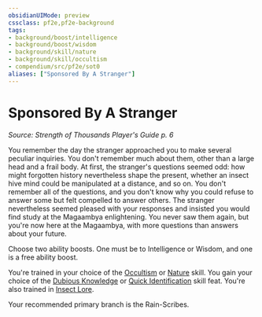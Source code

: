 ```yaml
---
obsidianUIMode: preview
cssclass: pf2e,pf2e-background
tags:
- background/boost/intelligence
- background/boost/wisdom
- background/skill/nature
- background/skill/occultism
- compendium/src/pf2e/sot0
aliases: ["Sponsored By A Stranger"]
---
```

# Sponsored By A Stranger
*Source: Strength of Thousands Player's Guide p. 6*  

You remember the day the stranger approached you to make several peculiar inquiries. You don't remember much about them, other than a large head and a frail body. At first, the stranger's questions seemed odd: how might forgotten history nevertheless shape the present, whether an insect hive mind could be manipulated at a distance, and so on. You don't remember all of the questions, and you don't know why you could refuse to answer some but felt compelled to answer others. The stranger nevertheless seemed pleased with your responses and insisted you would find study at the Magaambya enlightening. You never saw them again, but you're now here at the Magaambya, with more questions than answers about your future.

Choose two ability boosts. One must be to Intelligence or Wisdom, and one is a free ability boost.

You're trained in your choice of the [Occultism](/compendium/skills.md#Occultism) or [Nature](/compendium/skills.md#Nature) skill. You gain your choice of the [Dubious Knowledge](/compendium/feats/dubious-knowledge.md) or [Quick Identification](/compendium/feats/quick-identification.md) skill feat. You're also trained in [Insect Lore](/compendium/skills.md#Lore).

Your recommended primary branch is the Rain-Scribes.